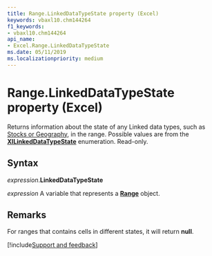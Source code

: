 ```yaml
---
title: Range.LinkedDataTypeState property (Excel)
keywords: vbaxl10.chm144264
f1_keywords:
- vbaxl10.chm144264
api_name:
- Excel.Range.LinkedDataTypeState
ms.date: 05/11/2019
ms.localizationpriority: medium
---
```



# Range.LinkedDataTypeState property (Excel)

Returns information about the state of any Linked data types, such as [Stocks or Geography](https://support.office.com/article/stock-quotes-and-geographic-data-61a33056-9935-484f-8ac8-f1a89e210877), in the range. Possible values are from the **[XlLinkedDataTypeState](Excel.XlLinkedDataTypeState.md)** enumeration. Read-only.


## Syntax

_expression_.**LinkedDataTypeState**

_expression_ A variable that represents a **[Range](excel.range(object).md)** object.


## Remarks

For ranges that contains cells in different states, it will return **null**.



[!include[Support and feedback](~/includes/feedback-boilerplate.md)]